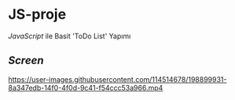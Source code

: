 # JS-proje

_JavaScript_ ile Basit 'ToDo List' Yapımı


## _Screen_ 




https://user-images.githubusercontent.com/114514678/198899931-8a347edb-14f0-4f0d-9c41-f54ccc53a966.mp4



